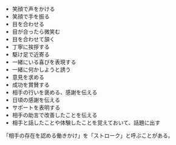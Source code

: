 - 笑顔で声をかける
- 笑顔で手を振る
- 目を合わせる
- 目が合ったら微笑む
- 目を合わせて頷く
- 丁寧に挨拶する
- 駆け足で近寄る
- 一緒にいる喜びを表現する
- 一緒に何かしようと誘う
- 意見を求める
- 成功を賞賛する
- 相手の行いを褒める、感謝を伝える
- 日頃の感謝を伝える
- サポートを表明する
- 相手の助言で改善したことを伝える
- 相手と話したことや体験したことを覚えておいて、話題に出す

「相手の存在を認める働きかけ」を「ストローク」と呼ぶことがある。
